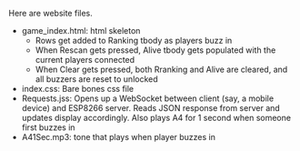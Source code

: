 Here are website files.

* game_index.html: html skeleton
  * Rows get added to Ranking tbody as players buzz in
  * When Rescan gets pressed, Alive tbody gets populated with the current players connected
  * When Clear gets pressed, both Rranking and Alive are cleared, and all buzzers are reset to unlocked
* index.css: Bare bones css file
* Requests.jss: Opens up a WebSocket between client (say, a mobile device) and ESP8266 server. Reads JSON response from server and updates display accordingly. Also plays A4 for 1 second when someone first buzzes in
* A41Sec.mp3: tone that plays when player buzzes in